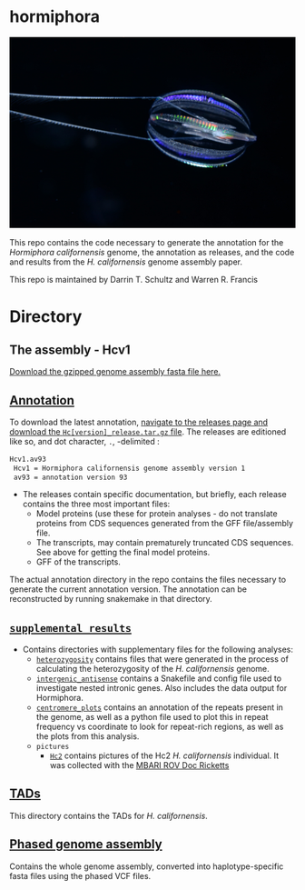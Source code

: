 # hormiphora

![hormiphora image](supplemental_results/pictures/Misc/Horm_0720_small.JPG)

This repo contains the code necessary to generate the annotation for the _Hormiphora californensis_ genome, the annotation as releases, and the code and results from the _H. californensis_ genome assembly paper.

This repo is maintained by Darrin T. Schultz and Warren R. Francis

# Directory

## The assembly - Hcv1

[Download the gzipped genome assembly fasta file here.](https://github.com/conchoecia/hormiphora/blob/master/annotation/raw_files/UCSC_Hcal_v1.fa.gz)

## [Annotation](https://github.com/conchoecia/hormiphora/tree/master/annotation)

To download the latest annotation, [navigate to the releases page and download the `Hc[version]_release.tar.gz` file](https://github.com/conchoecia/hormiphora/releases). The releases are editioned like so, and dot character, `.`, -delimited :

```
Hcv1.av93
 Hcv1 = Hormiphora californensis genome assembly version 1
 av93 = annotation version 93
```

- The releases contain specific documentation, but briefly, each release contains the three most important files:
  - Model proteins (use these for protein analyses - do not translate proteins from CDS sequences generated from the GFF file/assembly file.
  - The transcripts, may contain prematurely truncated CDS sequences. See above for getting the final model proteins.
  - GFF of the transcripts.

The actual annotation directory in the repo contains the files necessary to generate the current annotation version. The annotation can be reconstructed by running snakemake in that directory.

## [`supplemental_results`](https://github.com/conchoecia/hormiphora/tree/master/supplemental_results)

- Contains directories with supplementary files for the following analyses:
  - [`heterozygosity`](https://github.com/conchoecia/hormiphora/tree/master/supplemental_results/heterozygosity) contains files that were generated in the process of calculating the heterozygosity of the _H. californensis_ genome.
  - [`intergenic_antisense`](https://github.com/conchoecia/hormiphora/tree/master/supplemental_results/intergenic_antisense) contains a Snakefile and config file used to investigate nested intronic genes. Also includes the data output for Hormiphora.
  - [`centromere_plots`](https://github.com/conchoecia/hormiphora/tree/master/supplemental_results/centrometere_plots) contains an annotation of the repeats present in the genome, as well as a python file used to plot this in repeat frequency vs coordinate to look for repeat-rich regions, as well as the plots from this analysis.
  - `pictures`
    - [`Hc2`](https://github.com/conchoecia/hormiphora/tree/master/supplemental_results/pictures/Hc2) contains pictures of the Hc2 _H. californensis_ individual. It was collected with the [MBARI ROV Doc Ricketts](https://www.mbari.org/at-sea/vehicles/remotely-operated-vehicles/rov-doc-ricketts/)

## [TADs](https://github.com/conchoecia/hormiphora/tree/master/TADs)

This directory contains the TADs for _H. californensis_.

## [Phased genome assembly](https://github.com/conchoecia/hormiphora/tree/master/phased_genome_assembly)

Contains the whole genome assembly, converted into haplotype-specific fasta files using the phased VCF files.

